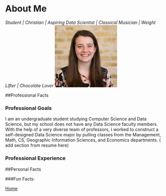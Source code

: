 # About Me
*Student | Christian | Aspiring Data Scientist | Classical Musician | Weight Lifter | Chocolate Lover*
![Headshot](headshot.jpg)  

##Professional Facts  


### Professional Goals 

I am an undergraduate student studying Computer Science and Data Science, but my school does not have any Data Science faculty members. With the help of a very diverse team of professors, I worked to construct a self-designed Data Science major by pulling classes from the Management, Math, CS, Geographic Information Sciences, and Economics departments. ( add section from resume here)  


### Professional Experience  


##Personal Facts  

###Fun Facts:


 



 
 
[Home](index.md)
